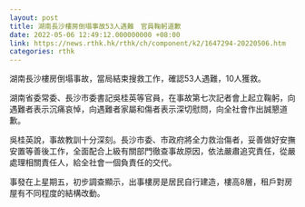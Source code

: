 ```yaml
---
layout: post
title: 湖南長沙樓房倒塌事故53人遇難　官員鞠躬道歉
date: 2022-05-06 12:49:12.000000000 +08:00
link: https://news.rthk.hk/rthk/ch/component/k2/1647294-20220506.htm
categories: rthk
---
```


湖南長沙樓房倒塌事故，當局結束搜救工作，確認53人遇難，10人獲救。

湖南省委常委、長沙市委書記吳桂英等官員，在事故第七次記者會上起立鞠躬，向遇難者表示沉痛哀悼，向遇難者家屬和傷者表示深切慰問，向全社會作出誠懇道歉。

吳桂英說，事故教訓十分深刻。長沙市委、市政府將全力救治傷者，妥善做好安撫安置等善後工作，全面配合上級有關部門徹查事故原因，依法嚴肅追究責任，從嚴處理相關責任人，給全社會一個負責任的交代。

事發在上星期五，初步調查顯示，出事樓房是居民自行建造，樓高8層，租戶對房屋有不同程度的結構改動。
